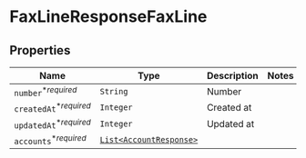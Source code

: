 

# FaxLineResponseFaxLine



## Properties

| Name | Type | Description | Notes |
|------------ | ------------- | ------------- | -------------|
| `number`<sup>*_required_</sup> | ```String``` |  Number  |  |
| `createdAt`<sup>*_required_</sup> | ```Integer``` |  Created at  |  |
| `updatedAt`<sup>*_required_</sup> | ```Integer``` |  Updated at  |  |
| `accounts`<sup>*_required_</sup> | [```List<AccountResponse>```](AccountResponse.md) |    |  |



